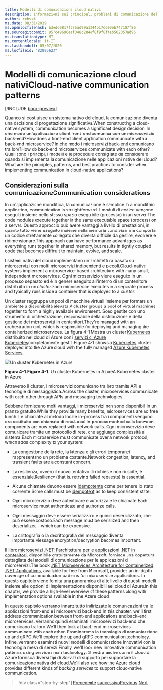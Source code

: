 ```yaml
---
title: Modelli di comunicazione cloud nativi
description: Informazioni sui principali problemi di comunicazione del servizio nelle applicazioni native del cloud
author: robvet
ms.date: 08/31/2019
ms.openlocfilehash: b3edc0817fb76ad99a1344b17d600eb747187f86
ms.sourcegitcommit: 957c49696eaf048c284ef8f9f8ffeb562357ad95
ms.translationtype: MT
ms.contentlocale: it-IT
ms.lasthandoff: 05/07/2020
ms.locfileid: "82895623"
---
```

# <a name="cloud-native-communication-patterns"></a><span data-ttu-id="de6d9-103">Modelli di comunicazione cloud nativi</span><span class="sxs-lookup"><span data-stu-id="de6d9-103">Cloud-native communication patterns</span></span>

[!INCLUDE [book-preview](../../../includes/book-preview.md)]

<span data-ttu-id="de6d9-104">Quando si costruisce un sistema nativo del cloud, la comunicazione diventa una decisione di progettazione significativa.</span><span class="sxs-lookup"><span data-stu-id="de6d9-104">When constructing a cloud-native system, communication becomes a significant design decision.</span></span> <span data-ttu-id="de6d9-105">In che modo un'applicazione client front-end comunica con un microservizio back-end?</span><span class="sxs-lookup"><span data-stu-id="de6d9-105">How does a front-end client application communicate with a back-end microservice?</span></span> <span data-ttu-id="de6d9-106">In che modo i microservizi back-end comunicano tra loro?</span><span class="sxs-lookup"><span data-stu-id="de6d9-106">How do back-end microservices communicate with each other?</span></span> <span data-ttu-id="de6d9-107">Quali sono i principi, i modelli e le procedure consigliate da considerare quando si implementa la comunicazione nelle applicazioni native del cloud?</span><span class="sxs-lookup"><span data-stu-id="de6d9-107">What are the principles, patterns, and best practices to consider when implementing communication in cloud-native applications?</span></span>

## <a name="communication-considerations"></a><span data-ttu-id="de6d9-108">Considerazioni sulla comunicazione</span><span class="sxs-lookup"><span data-stu-id="de6d9-108">Communication considerations</span></span>

<span data-ttu-id="de6d9-109">In un'applicazione monolitica, la comunicazione è semplice.</span><span class="sxs-lookup"><span data-stu-id="de6d9-109">In a monolithic application, communication is straightforward.</span></span> <span data-ttu-id="de6d9-110">I moduli di codice vengono eseguiti insieme nello stesso spazio eseguibile (processo) in un server.</span><span class="sxs-lookup"><span data-stu-id="de6d9-110">The code modules execute together in the same executable space (process) on a server.</span></span> <span data-ttu-id="de6d9-111">Questo approccio può avere vantaggi a livello di prestazioni, in quanto tutto viene eseguito insieme nella memoria condivisa, ma comporta un codice strettamente collegato che diventa difficile da gestire, evolvere e ridimensionare.</span><span class="sxs-lookup"><span data-stu-id="de6d9-111">This approach can have performance advantages as everything runs together in shared memory, but results in tightly coupled code that becomes difficult to maintain, evolve, and scale.</span></span>

<span data-ttu-id="de6d9-112">I sistemi nativi del cloud implementano un'architettura basata su microservizi con molti microservizi indipendenti e piccoli.</span><span class="sxs-lookup"><span data-stu-id="de6d9-112">Cloud-native systems implement a microservice-based architecture with many small, independent microservices.</span></span> <span data-ttu-id="de6d9-113">Ogni microservizio viene eseguito in un processo separato ed è in genere eseguito all'interno di un contenitore distribuito in un *cluster*.</span><span class="sxs-lookup"><span data-stu-id="de6d9-113">Each microservice executes in a separate process and typically runs inside a container that is deployed to a *cluster*.</span></span>

<span data-ttu-id="de6d9-114">Un cluster raggruppa un pool di macchine virtuali insieme per formare un ambiente a disponibilità elevata.</span><span class="sxs-lookup"><span data-stu-id="de6d9-114">A cluster groups a pool of virtual machines together to form a highly available environment.</span></span> <span data-ttu-id="de6d9-115">Sono gestite con uno strumento di orchestrazione, responsabile della distribuzione e della gestione dei microservizi in contenitori.</span><span class="sxs-lookup"><span data-stu-id="de6d9-115">They're managed with an orchestration tool, which is responsible for deploying and managing the containerized microservices.</span></span> <span data-ttu-id="de6d9-116">La figura 4-1 Mostra un cluster [Kubernetes](https://kubernetes.io) distribuito nel cloud di Azure con i [servizi di Azure Kubernetes](https://docs.microsoft.com/azure/aks/intro-kubernetes)completamente gestiti.</span><span class="sxs-lookup"><span data-stu-id="de6d9-116">Figure 4-1 shows a [Kubernetes](https://kubernetes.io) cluster deployed into the Azure cloud with the fully managed [Azure Kubernetes Services](https://docs.microsoft.com/azure/aks/intro-kubernetes).</span></span>

![Un cluster Kubernetes in Azure](./media/kubernetes-cluster-in-azure.png)

<span data-ttu-id="de6d9-118">**Figura 4-1**.</span><span class="sxs-lookup"><span data-stu-id="de6d9-118">**Figure 4-1**.</span></span> <span data-ttu-id="de6d9-119">Un cluster Kubernetes in Azure</span><span class="sxs-lookup"><span data-stu-id="de6d9-119">A Kubernetes cluster in Azure</span></span>

<span data-ttu-id="de6d9-120">Attraverso il cluster, i microservizi comunicano tra loro tramite API e tecnologie di messaggistica.</span><span class="sxs-lookup"><span data-stu-id="de6d9-120">Across the cluster, microservices communicate with each other through APIs and messaging technologies.</span></span>

<span data-ttu-id="de6d9-121">Sebbene forniscano molti vantaggi, i microservizi non sono disponibili in un pranzo gratuito.</span><span class="sxs-lookup"><span data-stu-id="de6d9-121">While they provide many benefits, microservices are no free lunch.</span></span> <span data-ttu-id="de6d9-122">Le chiamate al metodo locale in-process tra i componenti vengono ora sostituite con chiamate di rete.</span><span class="sxs-lookup"><span data-stu-id="de6d9-122">Local in-process method calls between components are now replaced with network calls.</span></span> <span data-ttu-id="de6d9-123">Ogni microservizio deve comunicare tramite un protocollo di rete, che aggiunge complessità al sistema:</span><span class="sxs-lookup"><span data-stu-id="de6d9-123">Each microservice must communicate over a network protocol, which adds complexity to your system:</span></span>

- <span data-ttu-id="de6d9-124">La congestione della rete, la latenza e gli errori temporanei rappresentano un problema costante.</span><span class="sxs-lookup"><span data-stu-id="de6d9-124">Network congestion, latency, and transient faults are a constant concern.</span></span>

- <span data-ttu-id="de6d9-125">La resilienza, ovvero il nuovo tentativo di richieste non riuscite, è essenziale.</span><span class="sxs-lookup"><span data-stu-id="de6d9-125">Resiliency (that is, retrying failed requests) is essential.</span></span>

- <span data-ttu-id="de6d9-126">Alcune chiamate devono essere [idempotente](https://www.restapitutorial.com/lessons/idempotency.html) come per tenere lo stato coerente.</span><span class="sxs-lookup"><span data-stu-id="de6d9-126">Some calls must be [idempotent](https://www.restapitutorial.com/lessons/idempotency.html) as to keep consistent state.</span></span>

- <span data-ttu-id="de6d9-127">Ogni microservizio deve autenticare e autorizzare le chiamate.</span><span class="sxs-lookup"><span data-stu-id="de6d9-127">Each microservice must authenticate and authorize calls.</span></span>

- <span data-ttu-id="de6d9-128">Ogni messaggio deve essere serializzato e quindi deserializzato, che può essere costoso.</span><span class="sxs-lookup"><span data-stu-id="de6d9-128">Each message must be serialized and then deserialized - which can be expensive.</span></span>

- <span data-ttu-id="de6d9-129">La crittografia o la decrittografia del messaggio diventa importante.</span><span class="sxs-lookup"><span data-stu-id="de6d9-129">Message encryption/decryption becomes important.</span></span>

<span data-ttu-id="de6d9-130">Il libro [microservizi .NET: l'architettura per le applicazioni .NET in contenitori](https://dotnet.microsoft.com/download/thank-you/microservices-architecture-ebook), disponibile gratuitamente da Microsoft, fornisce una copertura dettagliata dei modelli di comunicazione per le applicazioni di microservizi.</span><span class="sxs-lookup"><span data-stu-id="de6d9-130">The book [.NET Microservices: Architecture for Containerized .NET Applications](https://dotnet.microsoft.com/download/thank-you/microservices-architecture-ebook), available for free from Microsoft, provides an in-depth coverage of communication patterns for microservice applications.</span></span> <span data-ttu-id="de6d9-131">In questo capitolo viene fornita una panoramica di alto livello di questi modelli insieme alle opzioni di implementazione disponibili nel cloud di Azure.</span><span class="sxs-lookup"><span data-stu-id="de6d9-131">In this chapter, we provide a high-level overview of these patterns along with implementation options available in the Azure cloud.</span></span>

<span data-ttu-id="de6d9-132">In questo capitolo verranno innanzitutto indirizzate le comunicazioni tra le applicazioni front-end e i microservizi back-end.</span><span class="sxs-lookup"><span data-stu-id="de6d9-132">In this chapter, we'll first address communication between front-end applications and back-end microservices.</span></span> <span data-ttu-id="de6d9-133">Verranno quindi esaminati i microservizi back-end che comunicano tra loro.</span><span class="sxs-lookup"><span data-stu-id="de6d9-133">We'll then look at back-end microservices communicate with each other.</span></span> <span data-ttu-id="de6d9-134">Esamineremo la tecnologia di comunicazione up and gRPC.</span><span class="sxs-lookup"><span data-stu-id="de6d9-134">We'll explore the up and gRPC communication technology.</span></span> <span data-ttu-id="de6d9-135">Infine, verranno esaminati nuovi modelli di comunicazione innovativi con la tecnologia mesh di servizi.</span><span class="sxs-lookup"><span data-stu-id="de6d9-135">Finally, we'll look new innovative communication patterns using service mesh technology.</span></span> <span data-ttu-id="de6d9-136">Si vedrà anche come il cloud di Azure fornisca diversi tipi di *Servizi* di supporto per supportare la comunicazione nativa del cloud.</span><span class="sxs-lookup"><span data-stu-id="de6d9-136">We'll also see how the Azure cloud provides different kinds of *backing services* to support cloud-native communication.</span></span>

>[!div class="step-by-step"]
><span data-ttu-id="de6d9-137">[Precedente](other-deployment-options.md)
>[successivo](front-end-communication.md)</span><span class="sxs-lookup"><span data-stu-id="de6d9-137">[Previous](other-deployment-options.md)
[Next](front-end-communication.md)</span></span>

